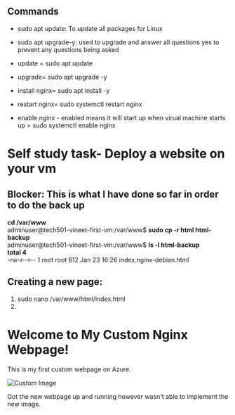 ## Commands

* sudo apt update: To update all packages for Linux
* sudo apt upgrade-y: used to upgrade and answer all questions yes to prevent any questions being asked


* update = sudo apt update

* upgrade= sudo apt upgrade -y

* install nginx= sudo apt install -y

* restart nginx= sudo systemctl restart nginx

* enable nginx - enabled means it will start up when virual machine starts up = sudo systemctl enable nginx



# Self study task- Deploy a website on your vm
## Blocker: This is what I have done so far in order to do the back up 
**cd /var/www** <br>
adminuser@tech501-vineet-first-vm:/var/www$ **sudo cp -r html html-backup** <br>
adminuser@tech501-vineet-first-vm:/var/www$ **ls -l html-backup** <br>
**total 4** <br>
-rw-r--r-- 1 root root 612 Jan 23 16:26 index.nginx-debian.html

## Creating a new page:
1. sudo nano /var/www/html/index.html
2. <!DOCTYPE html>
<html>
<head>
<title>My Custom Webpage</title>
</head>
<body>
<h1>Welcome to My Custom Nginx Webpage!</h1>
<p>This is my first custom webpage on Azure.</p>
<img src="image.jpg" alt="Custom Image">
</body>
</html>

<br>

Got the new webpage up and running however wasn't able to implement the new image.


